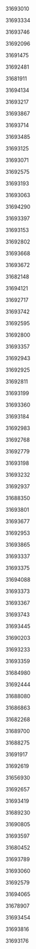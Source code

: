 31693010

31693334

31693746

31692096

31691475

31692481

31681911

31694134

31693217

31693867

31693714

31693485

31693125

31693071

31692575

31693193

31693063

31694290

31693397

31693153

31692802

31693668

31693672

31682148

31694121

31692717

31693742

31692595

31692800

31693357

31692943

31692925

31692811

31693199

31693360

31693184

31692983

31692768

31692779

31693198

31693232

31692937

31688350

31693801

31693677

31692953

31693865

31693337

31693375

31694088

31693373

31693367

31693743

31693445

31690203

31693233

31693359

31684980

31692444

31688080

31686863

31682268

31689700

31688275

31691917

31692619

31656930

31692657

31693419

31689230

31690805

31693597

31680452

31693789

31693060

31692579

31694065

31678907

31693454

31693816

31693176

